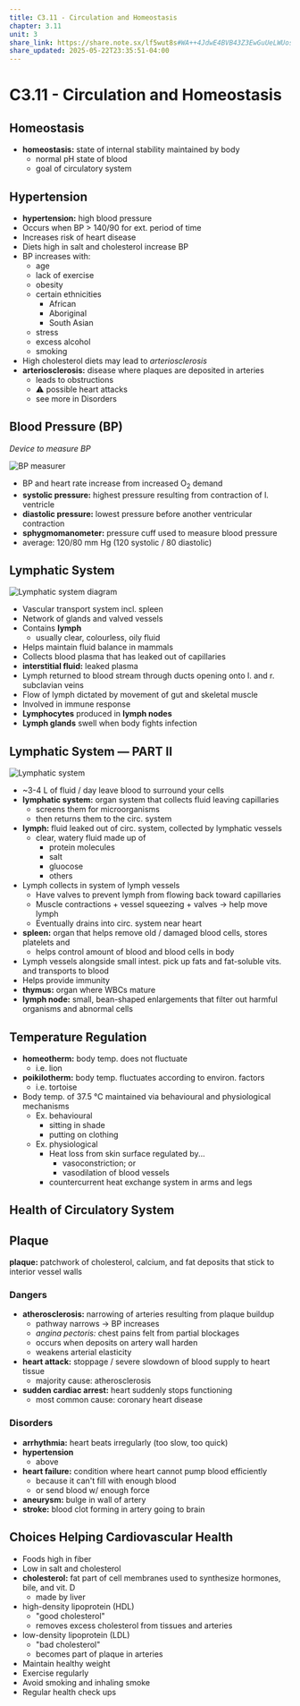 ```yaml
---
title: C3.11 - Circulation and Homeostasis
chapter: 3.11
unit: 3
share_link: https://share.note.sx/lf5wut8s#WA++4JdwE4BVB43Z3EwGuUeLWUosthawko2AcIm7iTo
share_updated: 2025-05-22T23:35:51-04:00
---
```


# C3.11 - Circulation and Homeostasis

## Homeostasis

- **homeostasis:** state of internal stability maintained by body
	- normal pH state of blood
	- goal of circulatory system

## Hypertension

- **hypertension:** high blood pressure
- Occurs when BP > 140/90 for ext. period of time
- Increases risk of heart disease
- Diets high in salt and cholesterol increase BP
- BP increases with:
	- age
	- lack of exercise
	- obesity
	- certain ethnicities
		- African
		- Aboriginal
		- South Asian
	- stress
	- excess alcohol
	- smoking
- High cholesterol diets may lead to *arteriosclerosis*
- **arteriosclerosis:** disease where plaques are deposited in arteries
	- leads to obstructions
	- ⚠ possible heart attacks
	- see more in Disorders

## Blood Pressure (BP)

*Device to measure BP*

![BP measurer](img/c3.11/c3.11-bp-measurer.png)

- BP and heart rate increase from increased O<sub>2</sub> demand
- **systolic pressure:** highest pressure resulting from contraction of l. ventricle
- **diastolic pressure:** lowest pressure before another ventricular contraction
- **sphygmomanometer:** pressure cuff used to measure blood pressure
- average: 120/80 mm Hg (120 systolic / 80 diastolic)

## Lymphatic System

![Lymphatic system diagram](img/c3.11/c3.11-lymphatic-sys.png)

- Vascular transport system incl. spleen
- Network of glands and valved vessels
- Contains **lymph**
	- usually clear, colourless, oily fluid
- Helps maintain fluid balance in mammals
- Collects blood plasma that has leaked out of capillaries
- **interstitial fluid:** leaked plasma
- Lymph returned to blood stream through ducts opening onto l. and r. subclavian veins
- Flow of lymph dictated by movement of gut and skeletal muscle
- Involved in immune response
- **Lymphocytes** produced in **lymph nodes**
- **Lymph glands** swell when body fights infection

## Lymphatic System &mdash; PART II

![Lymphatic system](img/c3.9/c3.9-lymph-sys.png)

- ~3-4 L of fluid / day leave blood to surround your cells
- **lymphatic system:** organ system that collects fluid leaving capillaries
	- screens them for microorganisms
	- then returns them to the circ. system
- **lymph:** fluid leaked out of circ. system, collected by lymphatic vessels
	- clear, watery fluid made up of
		- protein molecules
		- salt
		- gluocose
		- others
- Lymph collects in system of lymph vessels
	- Have valves to prevent lymph from flowing back toward capillaries
	- Muscle contractions + vessel squeezing + valves &rarr; help move lymph
	- Eventually drains into circ. system near heart
- **spleen:** organ that helps remove old / damaged blood cells, stores platelets and
	- helps control amount of blood and blood cells in body
- Lymph vessels alongside small intest. pick up fats and fat-soluble vits. and transports to blood
- Helps provide immunity
- **thymus:** organ where WBCs mature
- **lymph node:** small, bean-shaped enlargements that filter out harmful organisms and abnormal cells

## Temperature Regulation

- **homeotherm:** body temp. does not fluctuate
	- i.e. lion
- **poikilotherm:** body temp. fluctuates according to environ. factors
	- i.e. tortoise
- Body temp. of 37.5 &deg;C maintained via behavioural and physiological mechanisms
	- Ex. behavioural
		- sitting in shade
		- putting on clothing
	- Ex. physiological
		- Heat loss from skin surface regulated by...
			- vasoconstriction; or
			- vasodilation of blood vessels
		- countercurrent heat exchange system in arms and legs

## Health of Circulatory System

## Plaque

**plaque:** patchwork of cholesterol, calcium, and fat deposits that stick to interior vessel walls

### Dangers

- **atherosclerosis:** narrowing of arteries resulting from plaque buildup
	- pathway narrows &rarr; BP increases
	- *angina pectoris:* chest pains felt from partial blockages
	- occurs when deposits on artery wall harden
	- weakens arterial elasticity
- **heart attack:** stoppage / severe slowdown of blood supply to heart tissue
	- majority cause: atherosclerosis
- **sudden cardiac arrest:** heart suddenly stops functioning
	- most common cause: coronary heart disease

### Disorders

- **arrhythmia:** heart beats irregularly (too slow, too quick)
- **hypertension**
	- above
- **heart failure:** condition where heart cannot pump blood efficiently
	- because it can't fill with enough blood
	- or send blood w/ enough force
- **aneurysm:** bulge in wall of artery
- **stroke:** blood clot forming in artery going to brain

## Choices Helping Cardiovascular Health

- Foods high in fiber
- Low in salt and cholesterol
- **cholesterol:** fat part of cell membranes used to synthesize hormones, bile, and vit. D
	- made by liver
- high-density lipoprotein (HDL)
	- "good cholesterol"
	- removes excess cholesterol from tissues and arteries
- low-density lipoprotein (LDL)
	- "bad cholesterol"
	- becomes part of plaque in arteries
- Maintain healthy weight
- Exercise regularly
- Avoid smoking and inhaling smoke
- Regular health check ups
